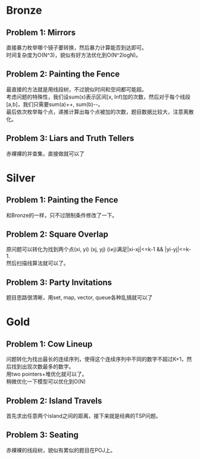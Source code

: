 Bronze
======
Problem 1: Mirrors
------------------
直接暴力枚举哪个镜子要转换，然后暴力计算能否到达即可。<br/>
时间复杂度为O(N^3)，貌似有好方法优化到O(N^2logN)。

Problem 2: Painting the Fence
--------------------
最直接的方法就是用线段树，不过貌似时间和空间都可能超。<br/>
考虑问题的特殊性，我们设sum(x)表示区间\[x, Inf)加的次数，然后对于每个线段\[a,b\]，我们只需要sum(a)++, sum(b)--。<br/>
最后依次枚举每个点，递推计算出每个点被加的次数，题目数据比较大，注意离散化。


Problem 3: Liars and Truth Tellers
------------------
赤裸裸的并查集，直接做就可以了

Silver
=======

Problem 1: Painting the Fence
----------------
和Bronze的一样，只不过限制条件修改了一下。

Problem 2: Square Overlap
-------------------
原问题可以转化为找到两个点(xi, yi) (xj, yj) (i≠j)满足|xi-xj|<=k-1 && |yi-yj|<=k-1.<br/>
然后扫描线算法就可以了。

Problem 3: Party Invitations
------------------
题目思路很清晰，用set, map, vector, queue各种乱搞就可以了

Gold
========
Problem 1: Cow Lineup
-----------
问题转化为找出最长的连续序列，使得这个连续序列中不同的数字不超过K+1，然后找到出现次数最多的数字。<br/>
用two pointers+堆优化就可以了。<br/>
稍微优化一下模型可以优化到O(N)

Problem 2: Island Travels
-----------
首先求出任意两个island之间的距离，接下来就是经典的TSP问题。

Problem 3: Seating
-----------
赤裸裸的线段树，貌似有累似的题目在POJ上。

